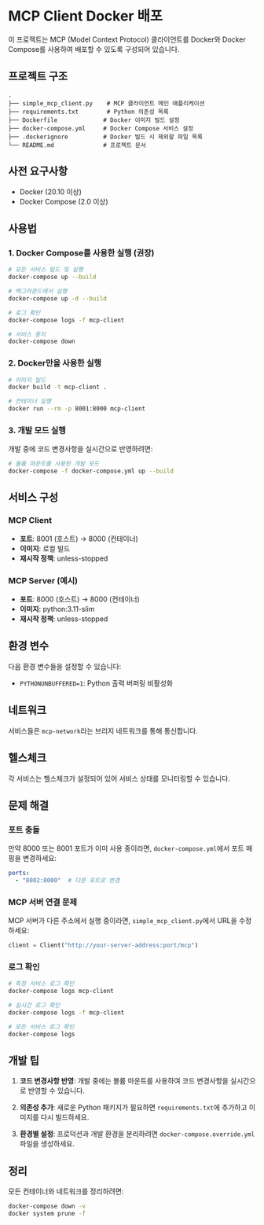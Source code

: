 # MCP Client Docker 배포

이 프로젝트는 MCP (Model Context Protocol) 클라이언트를 Docker와 Docker Compose를 사용하여 배포할 수 있도록 구성되어 있습니다.

## 프로젝트 구조

```
.
├── simple_mcp_client.py    # MCP 클라이언트 메인 애플리케이션
├── requirements.txt        # Python 의존성 목록
├── Dockerfile             # Docker 이미지 빌드 설정
├── docker-compose.yml     # Docker Compose 서비스 설정
├── .dockerignore          # Docker 빌드 시 제외할 파일 목록
└── README.md              # 프로젝트 문서
```

## 사전 요구사항

- Docker (20.10 이상)
- Docker Compose (2.0 이상)

## 사용법

### 1. Docker Compose를 사용한 실행 (권장)

```bash
# 모든 서비스 빌드 및 실행
docker-compose up --build

# 백그라운드에서 실행
docker-compose up -d --build

# 로그 확인
docker-compose logs -f mcp-client

# 서비스 중지
docker-compose down
```

### 2. Docker만을 사용한 실행

```bash
# 이미지 빌드
docker build -t mcp-client .

# 컨테이너 실행
docker run --rm -p 8001:8000 mcp-client
```

### 3. 개발 모드 실행

개발 중에 코드 변경사항을 실시간으로 반영하려면:

```bash
# 볼륨 마운트를 사용한 개발 모드
docker-compose -f docker-compose.yml up --build
```

## 서비스 구성

### MCP Client
- **포트**: 8001 (호스트) → 8000 (컨테이너)
- **이미지**: 로컬 빌드
- **재시작 정책**: unless-stopped

### MCP Server (예시)
- **포트**: 8000 (호스트) → 8000 (컨테이너)
- **이미지**: python:3.11-slim
- **재시작 정책**: unless-stopped

## 환경 변수

다음 환경 변수들을 설정할 수 있습니다:

- `PYTHONUNBUFFERED=1`: Python 출력 버퍼링 비활성화

## 네트워크

서비스들은 `mcp-network`라는 브리지 네트워크를 통해 통신합니다.

## 헬스체크

각 서비스는 헬스체크가 설정되어 있어 서비스 상태를 모니터링할 수 있습니다.

## 문제 해결

### 포트 충돌
만약 8000 또는 8001 포트가 이미 사용 중이라면, `docker-compose.yml`에서 포트 매핑을 변경하세요:

```yaml
ports:
  - "8002:8000"  # 다른 포트로 변경
```

### MCP 서버 연결 문제
MCP 서버가 다른 주소에서 실행 중이라면, `simple_mcp_client.py`에서 URL을 수정하세요:

```python
client = Client("http://your-server-address:port/mcp")
```

### 로그 확인
```bash
# 특정 서비스 로그 확인
docker-compose logs mcp-client

# 실시간 로그 확인
docker-compose logs -f mcp-client

# 모든 서비스 로그 확인
docker-compose logs
```

## 개발 팁

1. **코드 변경사항 반영**: 개발 중에는 볼륨 마운트를 사용하여 코드 변경사항을 실시간으로 반영할 수 있습니다.

2. **의존성 추가**: 새로운 Python 패키지가 필요하면 `requirements.txt`에 추가하고 이미지를 다시 빌드하세요.

3. **환경별 설정**: 프로덕션과 개발 환경을 분리하려면 `docker-compose.override.yml` 파일을 생성하세요.

## 정리

모든 컨테이너와 네트워크를 정리하려면:

```bash
docker-compose down -v
docker system prune -f
```
